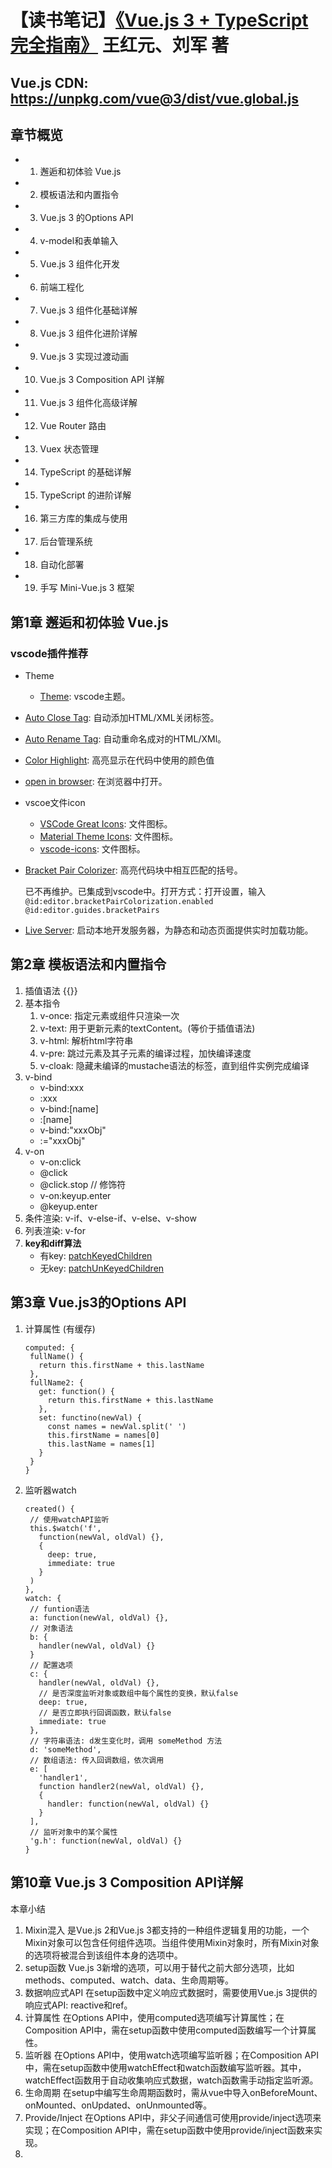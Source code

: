 # 【读书笔记】[《Vue.js 3 + TypeScript 完全指南》](https://book.douban.com/subject/36560742/) 王红元、刘军 著

## Vue.js CDN: https://unpkg.com/vue@3/dist/vue.global.js

## 章节概览

- 1. 邂逅和初体验 Vue.js
- 2. 模板语法和内置指令
- 3. Vue.js 3 的Options API
- 4. v-model和表单输入
- 5. Vue.js 3 组件化开发
- 6. 前端工程化
- 7. Vue.js 3 组件化基础详解
- 8. Vue.js 3 组件化进阶详解
- 9. Vue.js 3 实现过渡动画
- 10. Vue.js 3 Composition API 详解
- 11. Vue.js 3 组件化高级详解
- 12. Vue Router 路由
- 13. Vuex 状态管理
- 14. TypeScript 的基础详解
- 15. TypeScript 的进阶详解
- 16. 第三方库的集成与使用
- 17. 后台管理系统
- 18. 自动化部署
- 19. 手写 Mini-Vue.js 3 框架

## 第1章 邂逅和初体验 Vue.js

### vscode插件推荐

- Theme
  - [Theme](https://marketplace.visualstudio.com/items?itemName=tal7aouy.theme): vscode主题。
- [Auto Close Tag](https://marketplace.visualstudio.com/items?itemName=formulahendry.auto-close-tag): 自动添加HTML/XML关闭标签。
- [Auto Rename Tag](https://marketplace.visualstudio.com/items?itemName=formulahendry.auto-rename-tag): 自动重命名成对的HTML/XMl。
- [Color Highlight](https://marketplace.visualstudio.com/items?itemName=naumovs.color-highlight): 高亮显示在代码中使用的颜色值
- [open in browser](https://marketplace.visualstudio.com/items?itemName=techer.open-in-browser): 在浏览器中打开。
- vscoe文件icon

  - [VSCode Great Icons](https://marketplace.visualstudio.com/items?itemName=emmanuelbeziat.vscode-great-icons): 文件图标。
  - [Material Theme Icons](https://marketplace.visualstudio.com/items?itemName=Equinusocio.vsc-material-theme-icons): 文件图标。
  - [vscode-icons](https://marketplace.visualstudio.com/items?itemName=vscode-icons-team.vscode-icons): 文件图标。

- [Bracket Pair Colorizer](https://marketplace.visualstudio.com/items?itemName=CoenraadS.bracket-pair-colorizer-2): 高亮代码块中相互匹配的括号。

  已不再维护。已集成到vscode中。打开方式：打开设置，输入 `@id:editor.bracketPairColorization.enabled @id:editor.guides.bracketPairs`

- [Live Server](https://marketplace.visualstudio.com/items?itemName=ritwickdey.LiveServer): 启动本地开发服务器，为静态和动态页面提供实时加载功能。

## 第2章 模板语法和内置指令

1. 插值语法 {{}}
2. 基本指令
   1. v-once: 指定元素或组件只渲染一次
   2. v-text: 用于更新元素的textContent。(等价于插值语法)
   3. v-html: 解析html字符串
   4. v-pre: 跳过元素及其子元素的编译过程，加快编译速度
   5. v-cloak: 隐藏未编译的mustache语法的标签，直到组件实例完成编译
3. v-bind
   - v-bind:xxx
   - :xxx
   - v-bind:[name]
   - :[name]
   - v-bind:"xxxObj"
   - :="xxxObj"
4. v-on
   - v-on:click
   - @click
   - @click.stop // 修饰符
   - v-on:keyup.enter
   - @keyup.enter
5. 条件渲染: v-if、v-else-if、v-else、v-show
6. 列表渲染: v-for
7. **key和diff算法**
   - 有key: [patchKeyedChildren](https://github.com/vuejs/core/blob/main/packages/runtime-core/src/renderer.ts)
   - 无key: [patchUnKeyedChildren](https://github.com/vuejs/core/blob/main/packages/runtime-core/src/renderer.ts)

## 第3章 Vue.js3的Options API

1. 计算属性 (有缓存)
   ```
   computed: {
    fullName() {
      return this.firstName + this.lastName
    },
    fullName2: {
      get: function() {
        return this.firstName + this.lastName
      },
      set: functino(newVal) {
        const names = newVal.split(' ')
        this.firstName = names[0]
        this.lastName = names[1]
      }
    }
   }
   ```
2. 监听器watch

   ```
   created() {
    // 使用watchAPI监听
    this.$watch('f',
      function(newVal, oldVal) {},
      {
        deep: true,
        immediate: true
      }
    )
   },
   watch: {
    // funtion语法
    a: function(newVal, oldVal) {},
    // 对象语法
    b: {
      handler(newVal, oldVal) {}
    }
    // 配置选项
    c: {
      handler(newVal, oldVal) {},
      // 是否深度监听对象或数组中每个属性的变换，默认false
      deep: true,
      // 是否立即执行回调函数，默认false
      immediate: true
    },
    // 字符串语法: d发生变化时，调用 someMethod 方法
    d: 'someMethod',
    // 数组语法: 传入回调数组，依次调用
    e: [
      'handler1',
      function handler2(newVal, oldVal) {},
      {
        handler: function(newVal, oldVal) {}
      }
    ],
    // 监听对象中的某个属性
    'g.h': function(newVal, oldVal) {}
   }
   ```

## 第10章 Vue.js 3 Composition API详解

本章小结

1. Mixin混入
   是Vue.js 2和Vue.js 3都支持的一种组件逻辑复用的功能，一个Mixin对象可以包含任何组件选项。当组件使用Mixin对象时，所有Mixin对象的选项将被混合到该组件本身的选项中。
2. setup函数
   Vue.js 3新增的选项，可以用于替代之前大部分选项，比如 methods、computed、watch、data、生命周期等。
3. 数据响应式API
   在setup函数中定义响应式数据时，需要使用Vue.js 3提供的响应式API: reactive和ref。
4. 计算属性
   在Options API中，使用computed选项编写计算属性；在Composition API中，需在setup函数中使用computed函数编写一个计算属性。
5. 监听器
   在Options API中，使用watch选项编写监听器；在Composition API中，需在setup函数中使用watchEffect和watch函数编写监听器。其中，watchEffect函数用于自动收集响应式数据，watch函数需手动指定监听源。
6. 生命周期
   在setup中编写生命周期函数时，需从vue中导入onBeforeMount、onMounted、onUpdated、onUnmounted等。
7. Provide/Inject
   在Options API中，非父子间通信可使用provide/inject选项来实现；在Composition API中，需在setup函数中使用provide/inject函数来实现。
8. <script setup>语法
   在Vue.js 3中，除了可在setup函数中使用Composition API，还可以使用<script setup>语法糖，在script顶层编写setup相关的代码。

## 第11章 Vue.js 3 组件化高级详解

本章小结

1. render函数
   Vue.js 3支持在render函数中用jsx语法编写页面
2. 自定义指令
   使用directive方法注册全局指令，在组件中用directives选择注册局部指令。
3. teleport组件
   teleport为Vue.js 3内置组件，使用to属性，可将组件挂载到id='app'之外的元素上。
4. Vue.js 3 插件
   插件可以向Vue.js 3全局添加一些功能。如：全局方法、属性、指令、mixin和组件等。插件支持对象类型(必须有一个install函数)和函数类型
5. nextTick的实现原理
   nextTick可将回调推迟到下一个DOM更新周期之后执行。nextTick内部用Promise包裹回调函数，将回调函数加入微任务队列中。

## 第12章 Vue Router 路由

本章小结

1. 前端路由实现2种方式：hash模式、history模式。
2. Vue Router基本使用：通过createRouter函数创建路由对象，接收routes路由数组及history路由模式对象。通过app.use安装路由对象。通过<router-view>占位，来显示路由组件。
3. 进阶使用：动态路由、动态添加路由、动态删除路由、嵌套路由、编程式导航、导航守卫等。

## 第13章 VueX 状态管理

本章小结

1. state: 可通过$store.state或useStore获取状态，也可通过mapState辅助函数获取。
2. getters: 类似store的计算属性，可通过$store.getters 或 mapGetters辅助函数获取。
3. mutations: 更改store状态的唯一方法是提交mutation, 可通过$store.commit 或 mapMutations辅助函数触发提交mutation。
4. actions: action提交的是mutation，并支持异步操作，可通过$store.dispatch或mapActions辅助函数触发action。
5. modules: Vuex允许将store分割成多个模块。每个模块拥有自己的state、mutation、action、getter，甚至嵌套子模块，这样可以更好地组织和管理状态。

## 第14章 TypeScript的基础详解 (npm i typescript -g)

1. 使用webpack搭建TypeScript运行环境 (看链接14-1中的文章)
2. 使用ts-node库搭建TypeScript运行环境
   ```
   1. 全局安装ts-node工具库
      npm install ts-node -g
   2. ts-node依赖 tslib和@types/node
      npm install tslib @types/node -g
   ```

本章小结

1. JavaScript数据类型: number、boolean、string、array、object、null、undefined、symbol
2. TypeScript数据类型: any、unknown、void、never、tuple
3. TypeScript类型补充: 函数参数、返回值、对象类型、联合类型、类型断言、字面量类型、类型缩小
4. TypeScript函数: 函数类型、函数参数、可选参数、默认参数、剩余参数、this的类型、函数重载

## 第15章 TypeScript的进阶详解

本章小结

1. TypeScirpt类的使用: 类的定义、继承、多态、成员修饰符、只读属性、访问器等
2. TypeScript接口的使用: 接口的声明、索引类型、函数类型、接口继承、交叉类型等
3. TypeScript枚举和泛型: 枚举类型的使用、认识泛型、泛型接口、泛型类、泛型约束等
4. TypeScript模块和命名空间: 模块化开发/使用、命名空间的认识/使用等
5. TypeScript类型声明: 类型查找规则、声明变量/函数/类/模块等
6. TypeScript编译器的配置: 包括tsconfig.json文件的创建、tsconfig文件常见属性的详解

## 第16章 第三方库的集成与使用

本章小结

1. Vue ClI: 创建vue+ts项目
2. Vue Router: 路由组件
3. Vuex: 状态管理组件
4. Element Plus: UI组件
5. axios: 网络库
6. ECharts: 图表库

## 第17章 后台管理系统

本章小结

1. 项目创建: vue create xxx (+ ts)
2. 开发规范: 编辑器规范、prettier代码格式化、ESLint 代码校验、编码规范等
3. 集成3方库: Vue Router、Vuex、Element Plus 按需引入、axios封装等
4. 功能模块: 登录面板、表单验证、菜单组件、动态注册路由、高级检索、表格列表组件等

## 第18章 自动化部署

本章小结

1. 项目部署和DevOps: 传统开发模式、DevOps开发模式、持续集成、持续交付、自动化部署等
2. 云服务的购买和使用: 阿里云的云服务器ECS(购买、连接、安装软件)等
3. Nginx手动部署项目: Nginx安装和配置、Vue.js 3项目打包和上传
4. Jenkins自动化部署: Jenkins安装、Jenkins插件安装、编写自动化部署任务等

## 第19章 手写 Mini-Vue.js 3框架

本章小结

1. VNode: Vue.js3框架会对真实的元素节点进行抽象，将其抽象成VNode
2. 虚拟DOM: 多个VNode节点组成一棵树的结构时，便形成了虚拟DOM
3. Runtime模块: 渲染系统，负责将VNode转换成真实DOM，并将其挂载到DOM上
4. Reactivity模块: 响应式系统，负责数据劫持和依赖收集
   响应式系统原理包括：响应式思想、依赖收集系统，以及Vue.js 2和Vue.js 3响应式系统的实现
5. 应用程序入口: 负责创建App实例和挂载应用到页面的DOM上
6. Mini-Vue.js 3: 实现了一个精简版的Mini-Vue.js 3框架，其中包含渲染系统、响应式系统和应用程序入口模块
